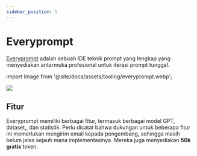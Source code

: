 ```yaml
---
sidebar_position: 5
---
```


# Everyprompt

[Everyprompt](https://www.everyprompt.com) adalah sebuah IDE teknik prompt yang lengkap yang menyediakan antarmuka profesional untuk iterasi prompt tunggal.


import Image from '@site/docs/assets/tooling/everyprompt.webp';

<div style={{textAlign: 'center'}}>
  <img src={Image} style={{width: "750px"}}/>
</div>

## Fitur

Everyprompt memiliki berbagai fitur, termasuk berbagai model GPT, dataset,, dan statistik. Perlu dicatat bahwa dukungan untuk beberapa fitur ini memerlukan mengirim email kepada pengembang, sehingga masih belum jelas sejauh mana implementasinya. Mereka juga menyediakan **50k gratis** token. 